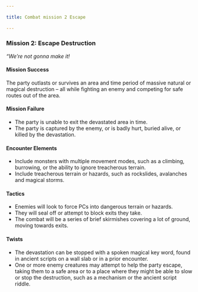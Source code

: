 --- 
title: Combat mission 2 Escape 
---
### Mission 2: Escape Destruction

_“We’re not gonna make it!_

#### Mission Success

The party outlasts or survives an area and time period of massive natural or magical destruction – all while fighting an enemy and competing for safe routes out of the area.

#### Mission Failure

-   The party is unable to exit the devastated area in time.
-   The party is captured by the enemy, or is badly hurt, buried alive, or killed by the devastation.

#### Encounter Elements

-   Include monsters with multiple movement modes, such as a climbing, burrowing, or the ability to ignore treacherous terrain.
-   Include treacherous terrain or hazards, such as rockslides, avalanches and magical storms.

#### Tactics

-   Enemies will look to force PCs into dangerous terrain or hazards.
-   They will seal off or attempt to block exits they take.
-   The combat will be a series of brief skirmishes covering a lot of ground, moving towards exits.

#### Twists

-   The devastation can be stopped with a spoken magical key word, found in ancient scripts on a wall slab or in a prior encounter.
-   One or more enemy creatures may attempt to help the party escape, taking them to a safe area or to a place where they might be able to slow or stop the destruction, such as a mechanism or the ancient script riddle.
